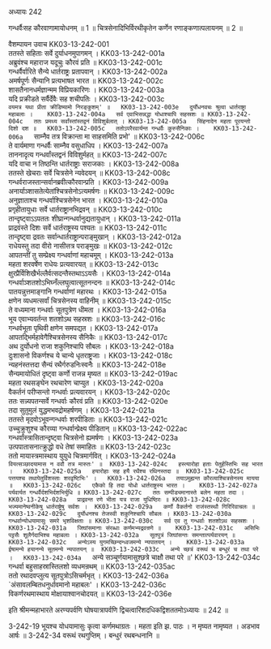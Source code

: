 अध्यायः 242

गन्धर्वैःसह कौरवाणामायोधनम् ॥ 1 ॥ चित्रसेनादिभिर्विरथीकृतेन कर्णेन रणाङ्कणात्पलायनम् ॥ 2 ॥

वैशम्पायन उवाच 	KK03-13-242-001  
ततस्ते सहिताः सर्वे दुर्याधनमुपागमन् ।	KK03-13-242-001a  
अब्रुवंश्च महाराज यदूचुः कौरवं प्रति ॥	KK03-13-242-001c  
गन्धर्वैर्वारिते सैन्ये धार्तराष्ट्रः प्रतापवान् ।	KK03-13-242-002a  
अमर्षपूर्णः सैन्यानि प्रत्यभाषत भारत ॥	KK03-13-242-002c  
शासतैनानधर्मज्ञान्मम विप्रियकारिणः ।	KK03-13-242-003a  
यदि प्रक्रीडते सर्वैर्देवैः सह शचीपतिः ।	KK03-13-242-003c  
`वयमत्र यथा प्रीता क्रीडिष्यामो निरङ्कुशम्' ॥	KK03-13-242-003e  
दुर्योधनवचः श्रुत्वा धार्तराष्ट्रा महाबलाः ।	KK03-13-242-004a  
सर्व एवाभिसन्नद्धा योधाश्चापि सहस्रशः ॥	KK03-13-242-004c  
ततः प्रमथ्य सर्वांस्तांस्तद्वनं विविशुर्बलात् ।	KK03-13-242-005a  
सिंहनादेन महता पूरयन्तो दिशो दश ॥	KK03-13-242-005c  
ततोऽपरैरवार्यन्त गन्धर्वैः कुरुसैनिकाः ।	KK03-13-242-006a  
`साम्नैव तत्र विक्रान्ता मा साहसमिति प्रभो' ॥	KK03-13-242-006c  
ते वार्यमाणा गन्धर्वैः साम्नैव वसुधाधिप ।	KK03-13-242-007a  
ताननादृत्य गन्धर्वांस्तद्वनं विविशुर्महत् ॥	KK03-13-242-007c  
यदि वाचा न तिष्ठन्ति धार्तराष्ट्राः सराजकाः ।	KK03-13-242-008a  
ततस्ते खेचराः सर्वे चित्रसेने न्यवेदयन् ॥	KK03-13-242-008c  
गन्धर्वराजस्तान्सर्वानब्रवीत्कौरवान्प्रति ।	KK03-13-242-009a  
अनार्याञ्शासतेत्येतांश्चित्रसेनोऽत्यमर्षणः ॥	KK03-13-242-009c  
अनुज्ञाताश्च गन्धर्वाश्चित्रसेनेन भारत ।	KK03-13-242-010a  
प्रगृहीतायुधाः सर्वे धार्तराष्ट्रानभिद्रवन् ॥	KK03-13-242-010c  
तान्दृष्ट्वाऽऽपततः शीघ्रान्गन्धर्वानुद्यतायुधान् ।	KK03-13-242-011a  
प्राद्रवंस्ते दिशः सर्वे धार्तराष्ट्रस्य पश्यतः ॥	KK03-13-242-011c  
तान्दृष्ट्वा द्रवतः सर्वान्धार्तराष्ट्रान्पराङ्मुखान् ।	KK03-13-242-012a  
राधेयस्तु तदा वीरो नासीत्तत्र पराङ्मुखः ॥	KK03-13-242-012c  
आपतन्तीं तु सम्प्रेक्ष्य गन्धर्वाणां महाचमूम् ।	KK03-13-242-013a  
महता शरवर्षेण राधेयः प्रत्यवारयत् ॥	KK03-13-242-013c  
क्षुरप्रैर्विशिखैर्भल्लैर्वत्सदन्तैस्तथाऽऽयसैः ।	KK03-13-242-014a  
गन्धर्वाञ्शतशोऽभिघ्नँल्लघुत्वात्सूतनन्दनः ॥	KK03-13-242-014c  
पातयन्नुत्तमाङ्गानि गन्धर्वाणां महारथः ।	KK03-13-242-015a  
क्षणेन व्यधमत्सर्वां चित्रसेनस्य वाहिनीम् ॥	KK03-13-242-015c  
ते वध्यमाना गन्धर्वाः सूतपुत्रेण धीमता ।	KK03-13-242-016a  
भूय एवाभ्यवर्तन्त शतशोऽथ सहस्रशः ॥	KK03-13-242-016c  
गन्धर्वभूता पृथिवी क्षणेन समपद्यत ।	KK03-13-242-017a  
आपतद्भिर्महावेगैश्चित्रसेनस्य सैनिकैः ॥	KK03-13-242-017c  
अथ दुर्योधनो राजा शकुनिश्चापि सौबलः ।	KK03-13-242-018a  
दुःशासनो विकर्णश्च ये चान्ये धृतराष्ट्रजाः ।	KK03-13-242-018c  
न्यहनंस्तत्तदा सैन्यं रथैर्गरुडनिःस्वनैः ॥	KK03-13-242-018e  
सैन्यमायोधितं दृष्ट्वा कर्णो राजन्न मृष्यत ॥	KK03-13-242-019ac  
महता रथसङ्घेन रथचारेण चाप्युत ।	KK03-13-242-020a  
वैकर्तनं परीप्सन्तो गन्धर्वाः प्रत्यवारयन् ।	KK03-13-242-020c  
ततः सन्न्यपतन्सर्वे गन्धर्वाः कौरवं प्रति ॥	KK03-13-242-020e  
तदा सुतुमुलं युद्धमभवद्रोमहर्षणम् ।	KK03-13-242-021a  
ततस्ते मृदवोऽभूवन्गन्धर्वाः शरपीडिताः ॥	KK03-13-242-021c  
उच्चुक्रुशुश्च कौरव्या गन्धर्वान्प्रेक्ष्य पीडितान् ॥	KK03-13-242-022ac  
गन्धर्वांस्त्रासितान्दृष्ट्वा चित्रसेनो ह्यमर्षणः ।	KK03-13-242-023a  
उत्पपातासनात्क्रुद्धो वधे तेषां समाहितः ॥	KK03-13-242-023c  
ततो मायास्त्रमास्थाय युयुधे चित्रमार्गवित् ।	KK03-13-242-024a  
`वियत्सञ्छादयामास न ववौ तत्र मारुतः' ॥	KK03-13-242-024c  
हस्त्यारोहा हताः पेतुर्हस्तिभिः सह भारत ।	KK03-13-242-025a  
हयारोहाः सह हयै रथैश्च रथिनस्तदा ॥	KK03-13-242-025c  
पत्तयश्च तथापेतुर्विशस्ताः शरवृष्टिभिः' ।	KK03-13-242-026a  
तयाऽमुह्यन्त कौरव्याश्चित्रसेनस्य मायया ॥	KK03-13-242-026c  
एकैको हि तदा योधो धार्तराष्ट्रस्य भारत ।	KK03-13-242-027a  
पर्यवार्यत गन्धर्वैर्दशभिर्दशभिर्युधि ॥	KK03-13-242-027c  
ततः सम्पीड्यमानास्ते बलेन महता तदा ।	KK03-13-242-028a  
प्राद्रवन्त रणे भीता यत्र राजा युधिष्ठिरः ॥	KK03-13-242-028c  
भज्यमानेष्वनीकेषु धार्तराष्ट्रेषु सर्वशः ।	KK03-13-242-029a  
कर्णो वैकर्तनो राजंस्तस्थौ गिरिरिवाचलः ॥	KK03-13-242-029c  
दुर्योधनश्च तेजस्वी शकुनिश्चापि सौबलः ।	KK03-13-242-030a  
गन्धर्वान्योधयामासुः समरे भृशविक्षताः ॥	KK03-13-242-030c  
सर्व एव तु गन्धर्वाः शतशोऽथ सहस्रशः ।	KK03-13-242-031a  
जिघांसमानाः संरब्धाः कर्णमभ्यद्रवन्रणे ॥	KK03-13-242-031c  
असिभिः पट्टसैः शूलैर्गदाभिश्च महाबलाः ।	KK03-13-242-032a  
सूतपुत्रं जिघांसन्तः समन्तात्पर्यवारयन् ॥	KK03-13-242-032c  
अन्येऽस्य युगमच्छिन्दन्ध्वजमन्ये न्यपातयन् ।	KK03-13-242-033a  
ईषामन्ये हयानन्ये सूतमन्ये न्यपातयन् ॥	KK03-13-242-033c  
अन्ये च्छत्रं वरूथं च बन्धुरं च तथा परे ।	KK03-13-242-034a  
`अन्ये सञ्चूर्णयामासुश्छत्रे चाक्षौ तथा परे ॥'	KK03-13-242-034c  
गन्धर्वा बहुसाहस्रास्तिलशो व्यधमन्रथम् ॥	KK03-13-242-035ac  
ततो रथादवप्लुत्य सूतपुत्रोऽसिचर्मभृत् ।	KK03-13-242-036a  
`अंसावलम्बितधनुर्धावमानो महाबलः' ।	KK03-13-242-036c  
विकर्णरथमास्थाय मोक्षायाश्वानचोदयत् ॥	KK03-13-242-036e  

इति श्रीमन्महाभारते अरण्यपर्वणि घोषयात्रापर्वणि द्विचत्वारिंशदधिकद्विशततमोऽध्यायः ॥ 242 ॥

3-242-19 भूयश्च योधयामासुः कृत्वा कर्णमथाग्रतः । महता इति झ. पाठः । न मृष्यत नामृष्यत । अडभाव आर्षः ॥ 3-242-34 वरूथं रथगुप्तिम् । बन्धुरं रथबन्धनानि ॥
